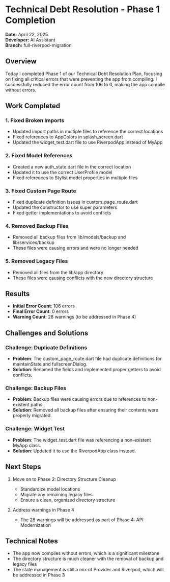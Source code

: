 # Technical Debt Resolution - Phase 1 Completion

**Date:** April 22, 2025  
**Developer:** AI Assistant  
**Branch:** full-riverpod-migration  

## Overview

Today I completed Phase 1 of our Technical Debt Resolution Plan, focusing on fixing all critical errors that were preventing the app from compiling. I successfully reduced the error count from 106 to 0, making the app compile without errors.

## Work Completed

### 1. Fixed Broken Imports

- Updated import paths in multiple files to reference the correct locations
- Fixed references to AppColors in splash_screen.dart
- Updated the widget_test.dart file to use RiverpodApp instead of MyApp

### 2. Fixed Model References

- Created a new auth_state.dart file in the correct location
- Updated it to use the correct UserProfile model
- Fixed references to Stylist model properties in multiple files

### 3. Fixed Custom Page Route

- Fixed duplicate definition issues in custom_page_route.dart
- Updated the constructor to use super parameters
- Fixed getter implementations to avoid conflicts

### 4. Removed Backup Files

- Removed all backup files from lib/models/backup and lib/services/backup
- These files were causing errors and were no longer needed

### 5. Removed Legacy Files

- Removed all files from the lib/app directory
- These files were causing conflicts with the new directory structure

## Results

- **Initial Error Count**: 106 errors
- **Final Error Count**: 0 errors
- **Warning Count**: 28 warnings (to be addressed in Phase 4)

## Challenges and Solutions

### Challenge: Duplicate Definitions
- **Problem**: The custom_page_route.dart file had duplicate definitions for maintainState and fullscreenDialog.
- **Solution**: Renamed the fields and implemented proper getters to avoid conflicts.

### Challenge: Backup Files
- **Problem**: Backup files were causing errors due to references to non-existent paths.
- **Solution**: Removed all backup files after ensuring their contents were properly migrated.

### Challenge: Widget Test
- **Problem**: The widget_test.dart file was referencing a non-existent MyApp class.
- **Solution**: Updated it to use the RiverpodApp class instead.

## Next Steps

1. Move on to Phase 2: Directory Structure Cleanup
   - Standardize model locations
   - Migrate any remaining legacy files
   - Ensure a clean, organized directory structure

2. Address warnings in Phase 4
   - The 28 warnings will be addressed as part of Phase 4: API Modernization

## Technical Notes

- The app now compiles without errors, which is a significant milestone
- The directory structure is much cleaner with the removal of backup and legacy files
- The state management is still a mix of Provider and Riverpod, which will be addressed in Phase 3
